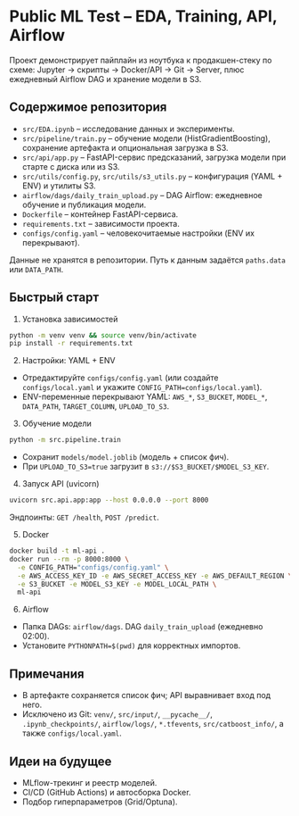 # Public ML Test – EDA, Training, API, Airflow

Проект демонстрирует пайплайн из ноутбука к продакшен-стеку по схеме: Jupyter → скрипты → Docker/API → Git → Server, плюс ежедневный Airflow DAG и хранение модели в S3.

## Содержимое репозитория
- `src/EDA.ipynb` – исследование данных и эксперименты.
- `src/pipeline/train.py` – обучение модели (HistGradientBoosting), сохранение артефакта и опциональная загрузка в S3.
- `src/api/app.py` – FastAPI-сервис предсказаний, загрузка модели при старте с диска или из S3.
- `src/utils/config.py`, `src/utils/s3_utils.py` – конфигурация (YAML + ENV) и утилиты S3.
- `airflow/dags/daily_train_upload.py` – DAG Airflow: ежедневное обучение и публикация модели.
- `Dockerfile` – контейнер FastAPI-сервиса.
- `requirements.txt` – зависимости проекта.
- `configs/config.yaml` – человекочитаемые настройки (ENV их перекрывают).

Данные не хранятся в репозитории. Путь к данным задаётся `paths.data` или `DATA_PATH`.

## Быстрый старт
1) Установка зависимостей
```bash
python -m venv venv && source venv/bin/activate
pip install -r requirements.txt
```

2) Настройки: YAML + ENV
- Отредактируйте `configs/config.yaml` (или создайте `configs/local.yaml` и укажите `CONFIG_PATH=configs/local.yaml`).
- ENV-переменные перекрывают YAML: `AWS_*`, `S3_BUCKET`, `MODEL_*`, `DATA_PATH`, `TARGET_COLUMN`, `UPLOAD_TO_S3`.

3) Обучение модели
```bash
python -m src.pipeline.train
```
- Сохранит `models/model.joblib` (модель + список фич).
- При `UPLOAD_TO_S3=true` загрузит в `s3://$S3_BUCKET/$MODEL_S3_KEY`.

4) Запуск API (uvicorn)
```bash
uvicorn src.api.app:app --host 0.0.0.0 --port 8000
```
Эндпоинты: `GET /health`, `POST /predict`.

5) Docker
```bash
docker build -t ml-api .
docker run --rm -p 8000:8000 \
  -e CONFIG_PATH="configs/config.yaml" \
  -e AWS_ACCESS_KEY_ID -e AWS_SECRET_ACCESS_KEY -e AWS_DEFAULT_REGION \
  -e S3_BUCKET -e MODEL_S3_KEY -e MODEL_LOCAL_PATH \
  ml-api
```

6) Airflow
- Папка DAGs: `airflow/dags`. DAG `daily_train_upload` (ежедневно 02:00).
- Установите `PYTHONPATH=$(pwd)` для корректных импортов.

## Примечания
- В артефакте сохраняется список фич; API выравнивает вход под него.
- Исключено из Git: `venv/`, `src/input/`, `__pycache__/`, `.ipynb_checkpoints/`, `airflow/logs/`, `*.tfevents`, `src/catboost_info/`, а также `configs/local.yaml`.

## Идеи на будущее
- MLflow-трекинг и реестр моделей.
- CI/CD (GitHub Actions) и автосборка Docker.
- Подбор гиперпараметров (Grid/Optuna).
